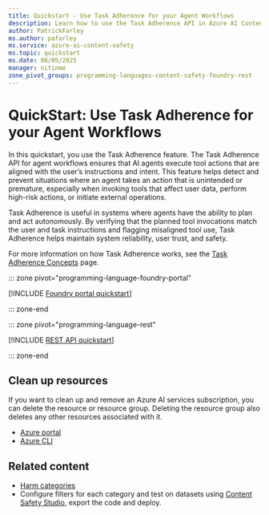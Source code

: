 ```yaml
---
title: Quickstart - Use Task Adherence for your Agent Workflows
description: Learn how to use the Task Adherence API in Azure AI Content Safety to ensure agent tool actions align with user instructions and intent.
author: PatrickFarley
ms.author: pafarley
ms.service: azure-ai-content-safety
ms.topic: quickstart
ms.date: 08/05/2025
manager: nitinme
zone_pivot_groups: programming-languages-content-safety-foundry-rest
---
```


# QuickStart: Use Task Adherence for your Agent Workflows

In this quickstart, you use the Task Adherence feature. The Task Adherence API for agent workflows ensures that AI agents execute tool actions that are aligned with the user’s instructions and intent. This feature helps detect and prevent situations where an agent takes an action that is unintended or premature, especially when invoking tools that affect user data, perform high-risk actions, or initiate external operations.

Task Adherence is useful in systems where agents have the ability to plan and act autonomously. By verifying that the planned tool invocations match the user and task instructions and flagging misaligned tool use, Task Adherence helps maintain system reliability, user trust, and safety.

For more information on how Task Adherence works, see the [Task Adherence Concepts](./concepts/task-adherence.md) page. 


::: zone pivot="programming-language-foundry-portal"

[!INCLUDE [Foundry portal quickstart](./includes/quickstarts/foundry-quickstart-task-adherence.md)]

::: zone-end

::: zone pivot="programming-language-rest"

[!INCLUDE [REST API quickstart](./includes/quickstarts/rest-quickstart-task-adherence.md)]

::: zone-end

## Clean up resources

If you want to clean up and remove an Azure AI services subscription, you can delete the resource or resource group. Deleting the resource group also deletes any other resources associated with it.

- [Azure portal](../multi-service-resource.md?pivots=azportal#clean-up-resources)
- [Azure CLI](../multi-service-resource.md?pivots=azcli#clean-up-resources)

## Related content

* [Harm categories](./concepts/harm-categories.md)
* Configure filters for each category and test on datasets using [Content Safety Studio](studio-quickstart.md), export the code and deploy.

